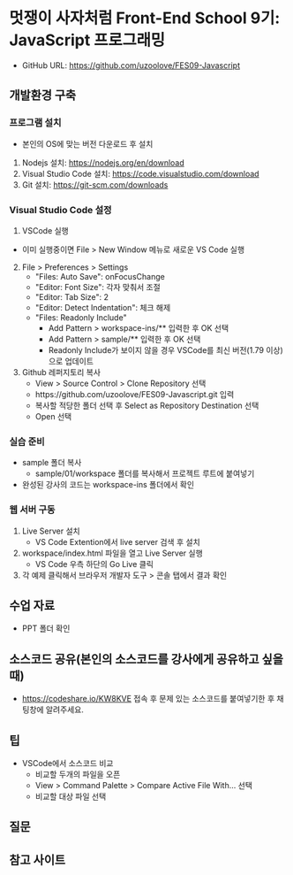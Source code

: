 # 멋쟁이 사자처럼 Front-End School 9기: JavaScript 프로그래밍
* GitHub URL: https://github.com/uzoolove/FES09-Javascript

## 개발환경 구축
### 프로그램 설치
* 본인의 OS에 맞는 버전 다운로드 후 설치
1. Nodejs 설치: https://nodejs.org/en/download
2. Visual Studio Code 설치: https://code.visualstudio.com/download
3. Git 설치: https://git-scm.com/downloads

### Visual Studio Code 설정
1. VSCode 실행
  * 이미 실행중이면 File > New Window 메뉴로 새로운 VS Code 실행
2. File > Preferences > Settings
	* "Files: Auto Save": onFocusChange
	* "Editor: Font Size": 각자 맞춰서 조절
	* "Editor: Tab Size": 2
	* "Editor: Detect Indentation": 체크 해제
	* "Files: Readonly Include"
		- Add Pattern > workspace-ins/** 입력한 후 OK 선택
		- Add Pattern > sample/** 입력한 후 OK 선택
		- Readonly Include가 보이지 않을 경우 VSCode를 최신 버전(1.79 이상)으로 업데이트
3. Github 레퍼지토리 복사
	* View > Source Control > Clone Repository 선택
	* <nohyper>https</nohyper>://github.com/uzoolove/FES09-Javascript.git 입력
	* 복사할 적당한 폴더 선택 후 Select as Repository Destination 선택
	* Open 선택

### 실습 준비
* sample 폴더 복사
  - sample/01/workspace 폴더를 복사해서 프로젝트 루트에 붙여넣기
* 완성된 강사의 코드는 workspace-ins 폴더에서 확인

### 웹 서버 구동
1. Live Server 설치
	- VS Code Extention에서 live server 검색 후 설치
2. workspace/index.html 파일을 열고 Live Server 실행
	- VS Code 우측 하단의 Go Live 클릭
3. 각 예제 클릭해서 브라우저 개발자 도구 > 콘솔 탭에서 결과 확인

## 수업 자료
* PPT 폴더 확인

## 소스코드 공유(본인의 소스코드를 강사에게 공유하고 싶을때)
* https://codeshare.io/KW8KVE 접속 후 문제 있는 소스코드를 붙여넣기한 후 채팅창에 알려주세요.

## 팁
* VSCode에서 소스코드 비교
  - 비교할 두개의 파일을 오픈
  - View > Command Palette > Compare Active File With... 선택
  - 비교할 대상 파일 선택

## 질문


## 참고 사이트
